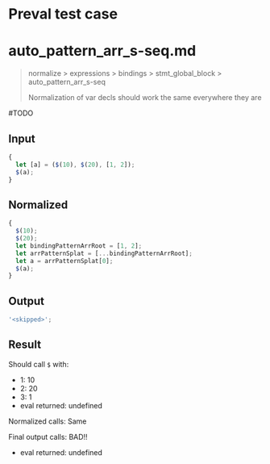 # Preval test case

# auto_pattern_arr_s-seq.md

> normalize > expressions > bindings > stmt_global_block > auto_pattern_arr_s-seq
>
> Normalization of var decls should work the same everywhere they are

#TODO

## Input

`````js filename=intro
{
  let [a] = ($(10), $(20), [1, 2]);
  $(a);
}
`````

## Normalized

`````js filename=intro
{
  $(10);
  $(20);
  let bindingPatternArrRoot = [1, 2];
  let arrPatternSplat = [...bindingPatternArrRoot];
  let a = arrPatternSplat[0];
  $(a);
}
`````

## Output

`````js filename=intro
'<skipped>';
`````

## Result

Should call `$` with:
 - 1: 10
 - 2: 20
 - 3: 1
 - eval returned: undefined

Normalized calls: Same

Final output calls: BAD!!
 - eval returned: undefined

